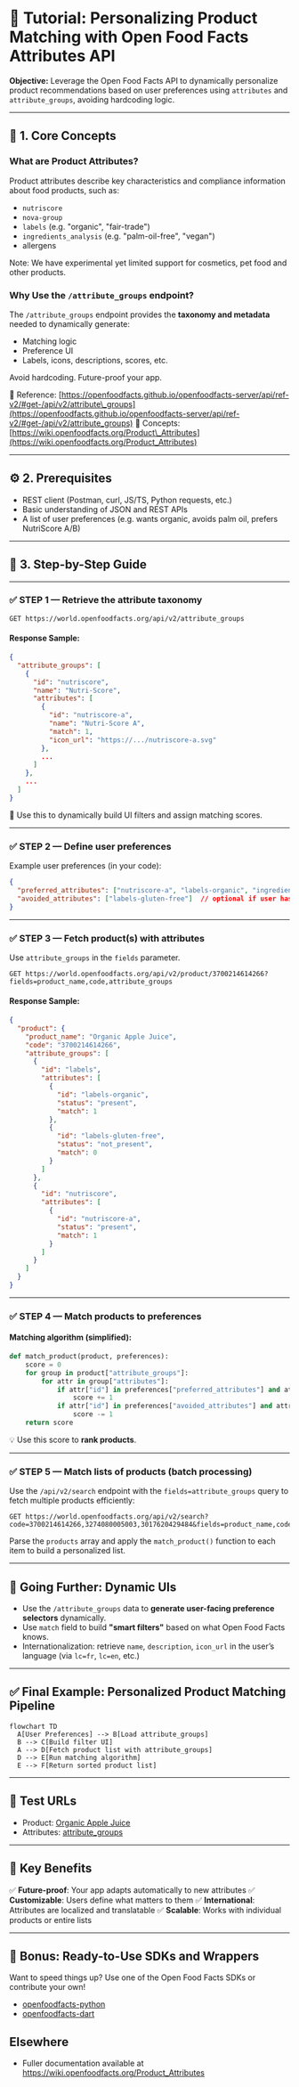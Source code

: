 

# 🎯 Tutorial: Personalizing Product Matching with Open Food Facts Attributes API

**Objective:**
Leverage the Open Food Facts API to dynamically personalize product recommendations based on user preferences using `attributes` and `attribute_groups`, avoiding hardcoding logic.

---

## 🧠 1. Core Concepts

### What are Product Attributes?

Product attributes describe key characteristics and compliance information about food products, such as:

* `nutriscore`
* `nova-group`
* `labels` (e.g. "organic", "fair-trade")
* `ingredients_analysis` (e.g. "palm-oil-free", "vegan")
* allergens

Note: We have experimental yet limited support for cosmetics, pet food and other products.

### Why Use the `/attribute_groups` endpoint?

The `/attribute_groups` endpoint provides the **taxonomy and metadata** needed to dynamically generate:

* Matching logic
* Preference UI
* Labels, icons, descriptions, scores, etc.

Avoid hardcoding. Future-proof your app.

📘 Reference: [https://openfoodfacts.github.io/openfoodfacts-server/api/ref-v2/#get-/api/v2/attribute\_groups](https://openfoodfacts.github.io/openfoodfacts-server/api/ref-v2/#get-/api/v2/attribute_groups)
📘 Concepts: [https://wiki.openfoodfacts.org/Product\_Attributes](https://wiki.openfoodfacts.org/Product_Attributes)

---

## ⚙️ 2. Prerequisites

* REST client (Postman, curl, JS/TS, Python requests, etc.)
* Basic understanding of JSON and REST APIs
* A list of user preferences (e.g. wants organic, avoids palm oil, prefers NutriScore A/B)

---

## 🚀 3. Step-by-Step Guide

---

### ✅ STEP 1 — Retrieve the attribute taxonomy

```http
GET https://world.openfoodfacts.org/api/v2/attribute_groups
```

#### Response Sample:

```json
{
  "attribute_groups": [
    {
      "id": "nutriscore",
      "name": "Nutri-Score",
      "attributes": [
        {
          "id": "nutriscore-a",
          "name": "Nutri-Score A",
          "match": 1,
          "icon_url": "https://.../nutriscore-a.svg"
        },
        ...
      ]
    },
    ...
  ]
}
```

🧩 Use this to dynamically build UI filters and assign matching scores.

---

### ✅ STEP 2 — Define user preferences

Example user preferences (in your code):

```json
{
  "preferred_attributes": ["nutriscore-a", "labels-organic", "ingredients-analysis-palm-oil-free"],
  "avoided_attributes": ["labels-gluten-free"]  // optional if user has no dietary constraint
}
```

---

### ✅ STEP 3 — Fetch product(s) with attributes

Use `attribute_groups` in the `fields` parameter.

```http
GET https://world.openfoodfacts.org/api/v2/product/3700214614266?fields=product_name,code,attribute_groups
```

#### Response Sample:

```json
{
  "product": {
    "product_name": "Organic Apple Juice",
    "code": "3700214614266",
    "attribute_groups": [
      {
        "id": "labels",
        "attributes": [
          {
            "id": "labels-organic",
            "status": "present",
            "match": 1
          },
          {
            "id": "labels-gluten-free",
            "status": "not_present",
            "match": 0
          }
        ]
      },
      {
        "id": "nutriscore",
        "attributes": [
          {
            "id": "nutriscore-a",
            "status": "present",
            "match": 1
          }
        ]
      }
    ]
  }
}
```

---

### ✅ STEP 4 — Match products to preferences

#### Matching algorithm (simplified):

```python
def match_product(product, preferences):
    score = 0
    for group in product["attribute_groups"]:
        for attr in group["attributes"]:
            if attr["id"] in preferences["preferred_attributes"] and attr["match"] == 1:
                score += 1
            if attr["id"] in preferences["avoided_attributes"] and attr["match"] == 1:
                score -= 1
    return score
```

💡 Use this score to **rank products**.

---

### ✅ STEP 5 — Match lists of products (batch processing)

Use the `/api/v2/search` endpoint with the `fields=attribute_groups` query to fetch multiple products efficiently:

```http
GET https://world.openfoodfacts.org/api/v2/search?code=3700214614266,3274080005003,3017620429484&fields=product_name,code,attribute_groups
```

Parse the `products` array and apply the `match_product()` function to each item to build a personalized list.

---

## 🔄 Going Further: Dynamic UIs

* Use the `/attribute_groups` data to **generate user-facing preference selectors** dynamically.
* Use `match` field to build **"smart filters"** based on what Open Food Facts knows.
* Internationalization: retrieve `name`, `description`, `icon_url` in the user’s language (via `lc=fr`, `lc=en`, etc.)

---

## ✅ Final Example: Personalized Product Matching Pipeline

```mermaid
flowchart TD
  A[User Preferences] --> B[Load attribute_groups]
  B --> C[Build filter UI]
  A --> D[Fetch product list with attribute_groups]
  D --> E[Run matching algorithm]
  E --> F[Return sorted product list]
```

---

## 🧪 Test URLs

* Product: [Organic Apple Juice](https://world.openfoodfacts.org/api/v2/product/3700214614266?fields=product_name,attribute_groups)
* Attributes: [attribute\_groups](https://world.openfoodfacts.org/api/v2/attribute_groups)

---

## 📌 Key Benefits

✅ **Future-proof**: Your app adapts automatically to new attributes
✅ **Customizable**: Users define what matters to them
✅ **International**: Attributes are localized and translatable
✅ **Scalable**: Works with individual products or entire lists

---

## 🤖 Bonus: Ready-to-Use SDKs and Wrappers

Want to speed things up? Use one of the Open Food Facts SDKs or contribute your own!

* [openfoodfacts-python](https://github.com/openfoodfacts/openfoodfacts-python)
* [openfoodfacts-dart](https://github.com/openfoodfacts/smooth-app)

## Elsewhere
* Fuller documentation available at https://wiki.openfoodfacts.org/Product_Attributes
